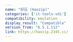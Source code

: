 ```yaml
---
name: "好压 (Haozip)"
categories: ['it-tools-vdi']
compatibility: emulation
display_result: "Compatible"
version_from: "6.5.1.112"
link: https://haozip.2345.cc/
---
```

